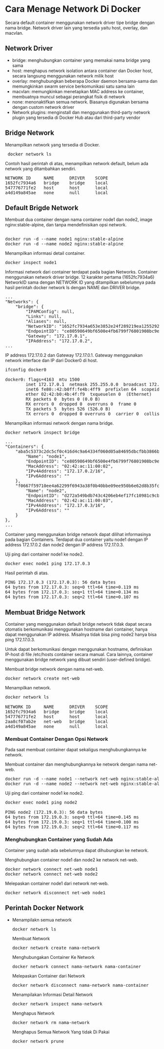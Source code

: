 # Cara Menage Network Di Docker
Secara default container menggunakan network driver tipe bridge dengan nama bridge. Network driver lain yang tersedia yaitu host, overlay, dan macvlan.

## Network Driver
<ul>
  <li>bridge: menghubungkan container yang memakai nama bridge yang sama</li>
  <li>host: menghapus network isolation antara container dan Docker host, secara langsung menggunakan network milik host</li>
  <li>overlay: menghubungkan beberapa Docker daemon bersama-sama dan memungkinkan swarm service berkomunikasi satu sama lain</li>
  <li>macvlan: memungkinkan menetapkan MAC address ke container, membuatnya muncul sebagai perangkat fisik di network</li>
  <li>none: menonaktifkan semua network. Biasanya digunakan bersama dengan custom network driver</li>
  <li>Network plugins: menginstall dan menggunakan third-party network plugin yang tersedia di Docker Hub atau dari third-party vendor</li>
</ul>

## Bridge Network

Menampilkan network yang tersedia di Docker.
<pre>
 docker network ls    
</pre>

Contoh hasil perintah di atas, menampilkan network default, belum ada network yang ditambahkan sendiri.

<pre>
NETWORK ID     NAME      DRIVER    SCOPE
1652fc7934a6   bridge    bridge    local
547776771fe2   host      host      local
a4d149a845ae   none      null      local
</pre>

## Default Brigde Network

Membuat dua container dengan nama container node1 dan node2, image nginx:stable-alpine, dan tanpa mendefinisikan opsi network.
<pre> 
docker run -d --name node1 nginx:stable-alpine    
docker run -d --name node2 nginx:stable-alpine    
</pre>

Menampilkan informasi detail container.
<pre>docker inspect node1    </pre>

Informasi network dari container terdapat pada bagian Networks. Container menggunakan network driver bridge. 12 karakter pertama (1652fc7934a6) NetworkID sama dengan NETWORK ID yang ditampilkan sebelumnya pada hasil perintah docker network ls dengan NAME dan DRIVER bridge.

<pre>
...
"Networks": {
    "bridge": {
        "IPAMConfig": null,
        "Links": null,
        "Aliases": null,
        "NetworkID": "1652fc7934a653e3852e24f289219ea1255292133d625563bf5905947a313d98",
        "EndpointID": "ce80598649bf6500e4fb6799f76801908bc9e69a7535fb8241a64a6cb7418b04",
        "Gateway": "172.17.0.1",
        "IPAddress": "172.17.0.2",
...
</pre>

IP address 172.17.0.2 dan Gateway 172.17.0.1. Gateway menggunakan network interface dan IP dari Docker0 di host.

<pre>
ifconfig docker0

docker0: flags=4163<UP,BROADCAST,RUNNING,MULTICAST>  mtu 1500
        inet 172.17.0.1  netmask 255.255.0.0  broadcast 172.17.255.255
        inet6 fe80::42:b0ff:fe4b:4ff9  prefixlen 64  scopeid 0x20<link>
        ether 02:42:b0:4b:4f:f9  txqueuelen 0  (Ethernet)
        RX packets 0  bytes 0 (0.0 B)
        RX errors 0  dropped 0  overruns 0  frame 0
        TX packets 5  bytes 526 (526.0 B)
        TX errors 0  dropped 0 overruns 0  carrier 0  collisions 0
</pre>

Menampilkan informasi network dengan nama bridge.

<pre>
docker network inspect bridge    
</pre>

<pre>
...
"Containers": {
    "aba5c5373c2dc5cf0c416d4c9a64334f060d05a84695dbcfbb3866bb7722d036": {
        "Name": "node1",
        "EndpointID": "ce80598649bf6500e4fb6799f76801908bc9e69a7535fb8241a64a6cb7418b04",
        "MacAddress": "02:42:ac:11:00:02",
        "IPv4Address": "172.17.0.2/16",
        "IPv6Address": ""
    },
    "f0667f59710ee4a62299f6943a38f0b40bbe09ee950b6e62d8b35fc6bdb71b2f": {
        "Name": "node2",
        "EndpointID": "d272a549bdb743c4206eb4ef17fc10981c9cbb3a51c38e2fad22afd55175f374",
        "MacAddress": "02:42:ac:11:00:03",
        "IPv4Address": "172.17.0.3/16",
        "IPv6Address": ""
    }
},
...   
</pre>

Container yang menggunakan bridge network dapat dilihat informasinya pada bagian Containers. Terdapat dua container yaitu node1 dengan IP address 172.17.0.2 dan node2 dengan IP address 172.17.0.3.

Uji ping dari container node1 ke node2.

<pre>docker exec node1 ping 172.17.0.3</pre>

Hasil perintah di atas.

<pre>
PING 172.17.0.3 (172.17.0.3): 56 data bytes
64 bytes from 172.17.0.3: seq=0 ttl=64 time=0.119 ms
64 bytes from 172.17.0.3: seq=1 ttl=64 time=0.134 ms
64 bytes from 172.17.0.3: seq=2 ttl=64 time=0.107 ms
</pre>

## Membuat Bridge Network

Container yang menggunakan default bridge network tidak dapat secara otomatis berkomunikasi menggunakan hostname dari container, hanya dapat menggunakan IP address. Misalnya tidak bisa ping node2 hanya bisa ping 172.17.0.3.

Untuk dapat berkomunikasi dengan menggunakan hostname, definisikan IP-host di file /etc/hosts container secara manual. Cara lainnya, container menggunakan bridge network yang dibuat sendiri (user-defined bridge).

Membuat bridge network dengan nama net-web.
<pre>docker network create net-web    </pre>

Menampilkan network.

<pre>
docker network ls

NETWORK ID     NAME      DRIVER    SCOPE
1652fc7934a6   bridge    bridge    local
547776771fe2   host      host      local
2aa8cf07ab2e   net-web   bridge    local
a4d149a845ae   none      null      local
</pre>

### Membuat Container Dengan Opsi Network

Pada saat membuat container dapat sekaligus menghubungkannya ke network.

Membuat container dan menghubungkannya ke network dengan nama net-web.

<pre>
docker run -d --name node1 --network net-web nginx:stable-alpine
docker run -d --name node2 --network net-web nginx:stable-alpine
</pre>

Uji ping dari container node1 ke node2.

<pre>
docker exec node1 ping node2

PING node2 (172.19.0.3): 56 data bytes
64 bytes from 172.19.0.3: seq=0 ttl=64 time=0.145 ms
64 bytes from 172.19.0.3: seq=1 ttl=64 time=0.100 ms
64 bytes from 172.19.0.3: seq=2 ttl=64 time=0.117 ms
</pre>

### Menghubungkan Container yang Sudah Ada

Container yang sudah ada sebelumnya dapat dihubungkan ke network.

Menghubungkan container node1 dan node2 ke network net-web.

<pre>
docker network connect net-web node1
docker network connect net-web node2    
</pre>

Melepaskan container node1 dari network net-web.

<pre>docker network disconnect net-web node1</pre>

## Perintah Docker Network
<ul>
<li>Menampilakn semua network</li> <pre>docker network ls</pre>
Membuat Network <pre>docker network create nama-network</pre>
Menghubungakan Container Ke Network <pre>docker network connect nama-network nama-container</pre>
Melepaskan Container dari Network <pre>docker network disconnect nama-network nama-container</pre>
Menampilakan Informasi Detail Network <pre>docker network inspect nama-network</pre>
Menghapus Network<pre>docker network rm nama-network</pre>
Menghapus Semua Network Yang tidak Di Pakai<pre>docker network prune</pre>
</ul>




























